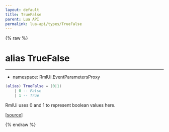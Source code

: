 ```yaml
---
layout: default
title: TrueFalse
parent: Lua API
permalink: lua-api/types/TrueFalse
---
```


{% raw %}

# alias TrueFalse
---

- namespace: RmlUi.EventParametersProxy



```lua
(alias) TrueFalse = (0|1)
    | 0 -- False
    | 1 -- True

```




RmlUi uses 0 and 1 to represent boolean values here.

[<a href="https://github.com/beyond-all-reason/RecoilEngine/blob/b29554ca8a91605fa235eafe60ad740783359665/rts/Rml/SolLua/bind/Event.cpp#L87-L92" target="_blank">source</a>]


{% endraw %}